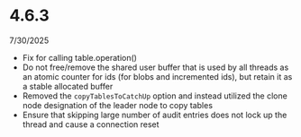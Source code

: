 # 4.6.3

7/30/2025

- Fix for calling table.operation()
- Do not free/remove the shared user buffer that is used by all threads as an atomic counter for ids (for blobs and incremented ids), but retain it as a stable allocated buffer
- Removed the `copyTablesToCatchUp` option and instead utilized the clone node designation of the leader node to copy tables
- Ensure that skipping large number of audit entries does not lock up the thread and cause a connection reset
